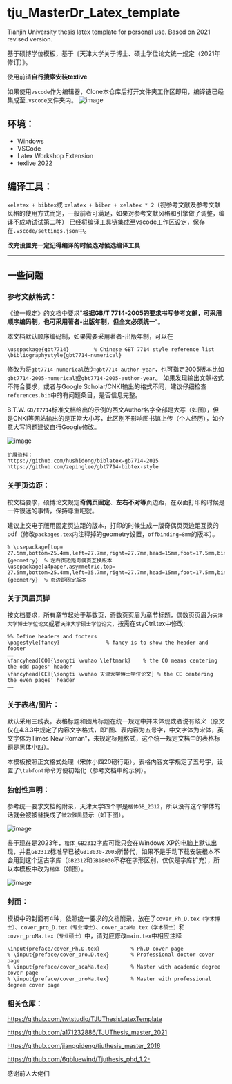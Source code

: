 # tju_MasterDr_Latex_template

Tianjin University thesis latex template for personal use. Based on 2021 revised version.

基于硕博学位模板，基于《天津大学关于博士、硕士学位论文统一规定（2021年修订）》。

使用前请**自行搜索安装texlive**

如果使用`vscode`作为编辑器，Clone本仓库后打开文件夹工作区即用，编译链已经集成至`.vscode`文件夹内。
![image](https://github.com/nathanatgit/tju_MasterDr_Latex_template/assets/20399271/b246a822-fb78-4ff8-8aee-13fd3a5b5a88)


## 环境：
* Windows
* VSCode
* Latex Workshop Extension
* texlive 2022

## 编译工具：
`xelatex + bibtex`或 `xelatex + biber + xelatex * 2`（视参考文献及参考文献风格的使用方式而定，一般前者可满足，如果对参考文献风格和引擎做了调整，编译不成功试试第二种）
已经将编译工具链集成至vscode工作区设定，保存在`.vscode/settings.json`中。

**改完设置完一定记得编译的时候选对候选编译工具**

--------------

## 一些问题

### 参考文献格式：

《统一规定》的文档中要求"**根据GB/T 7714-2005的要求书写参考文献，可采用顺序编码制，也可采用著者-出版年制，但全文必须统一**"。

本文档默认顺序编码制，如果需要采用著者-出版年制，可以在
```
\usepackage{gbt7714}        % Chinese GBT 7714 style reference list
\bibliographystyle{gbt7714-numerical}
```
修改为将`gbt7714-numerical`改为`gbt7714-author-year`，也可指定2005版本比如`gbt7714-2005-numerical`或`gbt7714-2005-author-year`。
如果发现输出文献格式不符合要求，或者与Google Scholar/CNKI输出的格式不同，建议仔细检查`references.bib`中的有问题条目，是否信息完整。

B.T.W. `GB/T7714`标准文档给出的示例的西文Author名字全部是大写（如图），但是CNKI等网站输出的是正常大小写，此区别不影响图书馆上传（个人经历），如介意大写问题建议自行Google修改。

![image](https://github.com/nathanatgit/tju_MasterDr_Latex_template/assets/20399271/8720a497-13af-4027-bff3-8ba31bfce867)

```
扩展资料：
https://github.com/hushidong/biblatex-gb7714-2015
https://github.com/zepinglee/gbt7714-bibtex-style
```


### 关于页边距：

按文档要求，硕博论文规定**奇偶页固定**、**左右不对等**页边距，在双面打印的时候是一件很迷的事情，保持尊重吧就。

建议上交电子版用固定页边距的版本，打印的时候生成一版奇偶页页边距互换的pdf（修改`packages.tex`内注释掉的geometry设置，`offbinding=8mm`的版本）。

```
% \usepackage[top= 27.5mm,bottom=25.4mm,left=27.7mm,right=27.7mm,head=15mm,foot=17.5mm,bindingoffset=8mm]{geometry}  % 左右页边距奇偶页互换版本
\usepackage[a4paper,asymmetric,top= 27.5mm,bottom=25.4mm,left=35.7mm,right=27.7mm,head=15mm,foot=17.5mm,bindingoffset=0mm]{geometry}  % 页边距固定版本
```

### 关于页眉页脚

按文档要求，所有章节起始于基数页，奇数页页眉为章节标题，偶数页页眉为`天津大学博士学位论文`或者`天津大学硕士学位论文`，按需在styCtrl.tex中修改:
```
%% Define headers and footers
\pagestyle{fancy}               % fancy is to show the header and footer
……
\fancyhead[CO]{\songti \wuhao \leftmark}    % the CO means centering the odd pages' header
\fancyhead[CE]{\songti \wuhao 天津大学博士学位论文} % the CE centering the even pages' header
……
```

### 关于表格/图片：

默认采用三线表。表格标题和图片标题在统一规定中并未体现或者说有歧义（原文仅在4.3.3中规定了内容文字格式，即“图、表内容为五号字，中文字体为宋体，英文字体为Times New Roman”，未规定标题格式，这个统一规定文档中的表格标题是黑体小四）。

本模板按照正文格式处理（宋体小四20磅行距）。表格内容文字规定了五号字，设置了`\tabfont`命令方便初始化（参考文档中的示例）。

### 独创性声明：

参考统一要求文档的附录，天津大学四个字是`楷体GB_2312`，所以没有这个字体的话就会被被替换成了``微软雅黑``显示（如下图）。

![image](https://github.com/nathanatgit/tju_MasterDr_Latex_template/assets/20399271/7da58e83-c328-4ed4-8b40-b3a470e2b256)

鉴于现在是2023年，`楷体_GB2312`字库可能只会在Windows XP的电脑上默认出现，并且`GB2312`标准早已被`GB18030-2005`所替代，如果不是手动下载安装根本不会用到这个远古字库（`GB2312`和`GB18030`不存在字形区别，仅仅是字库扩充），所以本模板中改为``楷体``（如图）。

![image](https://github.com/nathanatgit/tju_MasterDr_Latex_template/assets/20399271/7f4d7a62-9a99-402f-b868-48a3f877e3db)


### 封面：

模板中的封面有4种，依照统一要求的文档附录，放在了`cover_Ph_D.tex（学术博士）`、`cover_pro_D.tex（专业博士）`、`cover_acaMa.tex（学术硕士）`和`cover_proMa.tex（专业硕士）`中，请对应修改`main.tex`中相应注释
```
\input{preface/cover_Ph.D.tex}          % Ph.D cover page
% \input{preface/cover_pro.D.tex}       % Professional doctor cover page
% \input{preface/cover_acaMa.tex}       % Master with academic degree cover page
% \input{preface/cover_proMa.tex}       % Master with professional degree cover page
```

### 相关仓库：

https://github.com/twtstudio/TJUThesisLatexTemplate

https://github.com/a171232886/TJUThesis_master_2021

https://github.com/jiangqideng/tjuthesis_master_2016

https://github.com/6gbluewind/Tjuthesis_phd_1.2-

感谢前人大佬们
